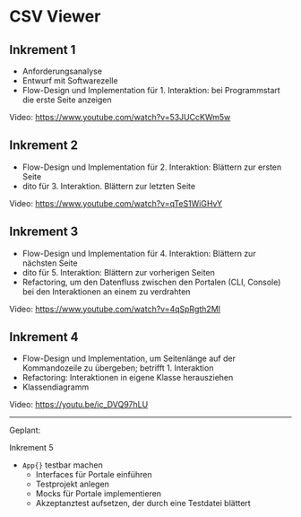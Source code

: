 # CSV Viewer
## Inkrement 1
* Anforderungsanalyse
* Entwurf mit Softwarezelle
* Flow-Design und Implementation für 1. Interaktion: bei Programmstart die erste Seite anzeigen

Video: https://www.youtube.com/watch?v=53JUCcKWm5w

## Inkrement 2
* Flow-Design und Implementation für 2. Interaktion: Blättern zur ersten Seite
* dito für 3. Interaktion. Blättern zur letzten Seite

Video: https://www.youtube.com/watch?v=qTeS1WiGHvY

## Inkrement 3
* Flow-Design und Implementation für 4. Interaktion: Blättern zur nächsten Seite
* dito für 5. Interaktion: Blättern zur vorherigen Seiten
* Refactoring, um den Datenfluss zwischen den Portalen (CLI, Console) bei den Interaktionen an einem zu verdrahten

Video: https://www.youtube.com/watch?v=4qSpRgth2MI

## Inkrement 4
* Flow-Design und Implementation, um Seitenlänge auf der Kommandozeile zu übergeben; betrifft 1. Interaktion
* Refactoring: Interaktionen in eigene Klasse herausziehen
* Klassendiagramm

Video: https://youtu.be/ic_DVQ97hLU

---

Geplant:

Inkrement 5
* `App{}` testbar machen
  * Interfaces für Portale einführen
  * Testprojekt anlegen
  * Mocks für Portale implementieren
  * Akzeptanztest aufsetzen, der durch eine Testdatei blättert
